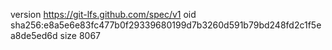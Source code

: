 version https://git-lfs.github.com/spec/v1
oid sha256:e8a5e6e83fc477b0f29339680199d7b3260d591b79bd248fd2c1f5ea8de5ed6d
size 8067

